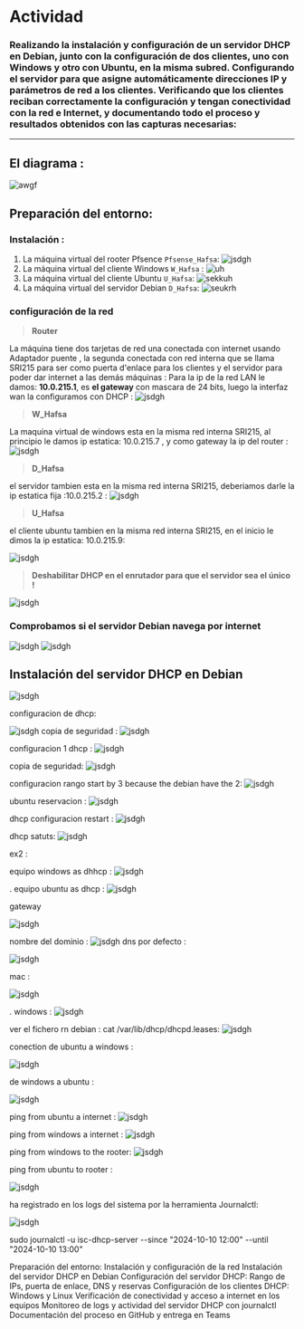 #  Actividad
### Realizando la instalación y configuración de un servidor DHCP en Debian, junto con la configuración de dos clientes, uno con Windows y otro con Ubuntu, en la misma subred. Configurando el servidor para que asigne automáticamente direcciones IP y parámetros de red a los clientes. Verificando que los clientes reciban correctamente la configuración y tengan conectividad con la red e Internet, y documentando todo el proceso y resultados obtenidos con las capturas necesarias:
--- 
## El diagrama :
   
   ![awgf](./images/Captura%20de%20pantalla%202024-10-07%20110921.jpg)

 ## Preparación del entorno:
   
   ### Instalación :
   1. La máquina virtual del rooter Pfsence `Pfsense_Hafsa`:
   ![jsdgh](./images/1.jpg)
   2. La máquina virtual del cliente Windows `W_Hafsa` :
   ![uh](./images/2.jpg)
   3. La máquina virtual del cliente Ubuntu `U_Hafsa`:
   ![sekkuh](./images/3.jpg)
   4. La máquina virtual del servidor Debian `D_Hafsa`:
   ![seukrh](./images/4.jpg)
   ### configuración de la red
   
   > **Router**

   La máquina tiene dos tarjetas de red una conectada con internet usando Adaptador puente , la segunda conectada con red interna que se llama SRI215 para ser como puerta d'enlace para los clientes y el servidor para poder dar internet a las demás máquinas :
      Para la ip de la red LAN le damos: **10.0.215.1**, es **el gateway** con mascara de 24 bits, luego la interfaz wan la configuramos con DHCP :
   ![jsdgh](./images/5.jpg)
   > **W_Hafsa**

   La maquina virtual de windows esta en la misma red interna SRI215, al principio le damos ip estatica: 10.0.215.7 , y como gateway la ip del router :
   ![jsdgh](./images/6.jpg)

   > **D_Hafsa**

el servidor tambien esta en la misma red interna SRI215, deberiamos darle la ip estatica fija :10.0.215.2 :
   ![jsdgh](./images/7.jpg)
   > **U_Hafsa**

   el cliente ubuntu tambien en la misma red interna SRI215, en el inicio le dimos la ip estatica: 10.0.215.9:

   ![jsdgh](./images/10.jpg)
   > **Deshabilitar DHCP en el enrutador para que el servidor sea el único !**

   ![jsdgh](./images/GetImage.png)



### Comprobamos si el servidor Debian navega por internet

![jsdgh](./images/8.jpg)
![jsdgh](./images/9.jpg)

## Instalación del servidor DHCP en Debian
![jsdgh](./images/11.jpg)

configuracion de dhcp:

![jsdgh](./images/14.jpg)
copia de seguridad :
![jsdgh](./images/15.jpg)

configuracion 1 dhcp :
![jsdgh](./images/16.jpg)

copia de seguridad:
![jsdgh](./images/17.jpg)


configuracion  rango start by 3 because the debian have the 2:
![jsdgh](./images/25.jpg)

ubuntu reservacion :
![jsdgh](./images/19.jpg)

dhcp configuracion restart :
![jsdgh](./images/20.jpg)

dhcp satuts:
![jsdgh](./images/21.jpg)










ex2 :

equipo windows as dhhcp :
![jsdgh](./images/12.jpg)

. equipo ubuntu as dhcp :
![jsdgh](./images/13.jpg)

gateway

![jsdgh](./images/24.jpg)

nombre del dominio :
![jsdgh](./images/26.jpg)
dns por defecto :

![jsdgh](./images/27.jpg)

mac :

![jsdgh](./images/28.jpg)

. windows :
![jsdgh](./images/29.jpg)



ver el fichero rn debian :
cat /var/lib/dhcp/dhcpd.leases:
![jsdgh](./images/30.jpg)


conection de ubuntu a windows :

![jsdgh](./images/31.jpg)

de windows a ubuntu :

![jsdgh](./images/32.jpg)

ping from ubuntu a internet :
![jsdgh](./images/33.jpg)

ping from windows a internet :
![jsdgh](./images/34.jpg)

ping from windows to the rooter:
![jsdgh](./images/35.jpg)

ping from ubuntu to rooter :

![jsdgh](./images/36.jpg)


ha registrado en los logs del sistema por la herramienta 
Journalctl:

![jsdgh](./images/37.jpg)


sudo journalctl -u isc-dhcp-server --since "2024-10-10 12:00" --until "2024-10-10 13:00"



Preparación del entorno: Instalación y configuración de la red
Instalación del servidor DHCP en Debian
Configuración del servidor DHCP: Rango de IPs, puerta de enlace, DNS y reservas
Configuración de los clientes DHCP: Windows y Linux
Verificación de conectividad y acceso a internet en los equipos
Monitoreo de logs y actividad del servidor DHCP con journalctl
Documentación del proceso en GitHub y entrega en Teams

